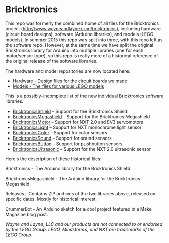 Bricktronics
============

This repo was formerly the combined home of all files for the Bricktronics project (http://www.wayneandlayne.com/bricktronics), including hardware (circuit board designs), software (Arduino libraries), and models (LEGO models). In summer 2015 this repo was split into three, with this repo left as the software repo. However, at the same time we have split the original Bricktronics library for Arduino into multiple libraries (one for each motor/sensor type), so this repo is really more of a historical reference of the original release of the software libraries.

The hardware and model repositories are now located here:

* [Hardware - Design files for the circuit boards we made](https://github.com/wayneandlayne/BricktronicsHardware)
* [Models - The files for various LEGO models](https://github.com/wayneandlayne/BricktronicsModels)

This is a possibly-incomplete list of the new individual Bricktronics software libraries.

* [BricktronicsShield](https://github.com/wayneandlayne/BricktronicsShield) – Support for the Bricktronics Shield
* [BricktronicsMegashield](https://github.com/wayneandlayne/BricktronicsMegashield) – Support for the Bricktronics Megashield
* [BricktronicsMotor](https://github.com/wayneandlayne/BricktronicsMotor) – Support for NXT 2.0 and EV3 servomotors
* [BricktronicsLight](https://github.com/wayneandlayne/BricktronicsLight) – Support for NXT monochrome light sensor
* [BricktronicsColor](https://github.com/wayneandlayne/BricktronicsColor) – Support for color sensors
* [BricktronicsSound](https://github.com/wayneandlayne/BricktronicsSound) – Support for sound sensors
* [BricktronicsButton](https://github.com/wayneandlayne/BricktronicsButton) – Support for pushbutton sensors
* [BricktronicsUltrasonic](https://github.com/wayneandlayne/BricktronicsUltrasonic) – Support for the NXT 2.0 ultrasonic sensor

Here's the description of these historical files:

Bricktronics - The Arduino library for the Bricktronics Shield.

BricktronicsMegashield - The Arduino library for the Bricktronics Megashield.

Releases - Contains ZIP archives of the two libraries above, released on specific dates. Mostly for historical interest.

DrummerBot - An Arduino sketch for a cool project featured in a Make Magazine blog post.


_Wayne and Layne, LLC and our products are not connected to or endorsed by the LEGO Group. LEGO, Mindstorms, and NXT are trademarks of the LEGO Group._


